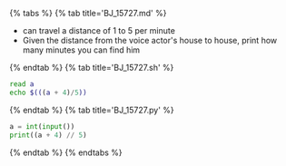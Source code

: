 {% tabs %}
{% tab title='BJ_15727.md' %}

* can travel a distance of 1 to 5 per minute
* Given the distance from the voice actor's house to house, print how many minutes you can find him

{% endtab %}
{% tab title='BJ_15727.sh' %}

```sh
read a
echo $(((a + 4)/5))
```

{% endtab %}
{% tab title='BJ_15727.py' %}

```py
a = int(input())
print((a + 4) // 5)
```

{% endtab %}
{% endtabs %}